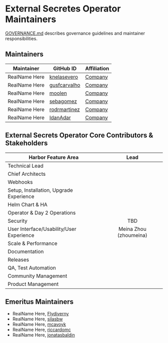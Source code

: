 # External Secretes Operator Maintainers

[GOVERNANCE.md](https://github.com/external-secrets/external-secrets/blob/main/GOVERNANCE.md)
describes governance guidelines and maintainer responsibilities.

## Maintainers

| Maintainer | GitHub ID | Affiliation |
| --------------- | --------- | ----------- |
| RealName Here | [knelasevero](https://github.com/knelasevero) | [Company](https://www.github.com/Company/) |
| RealName Here | [gusfcarvalho](https://github.com/gusfcarvalho) | [Company](https://www.github.com/Company/) |
| RealName Here | [moolen](https://github.com/moolen) | [Company](https://www.github.com/Company/) |
| RealName Here | [sebagomez](https://github.com/sebagomez) | [Company](https://www.github.com/Company/) |
| RealName Here | [rodrmartinez](https://github.com/rodrmartinez) | [Company](https://www.github.com/Company/) |
| RealName Here | [IdanAdar](https://github.com/IdanAdar) | [Company](https://www.github.com/Company/) |


## External Secrets Operator Core Contributors & Stakeholders

| Harbor Feature Area | Lead |
| ----------------------------- | :---------------------: |
| Technical Lead |  |
| Chief Architects |  |
| Webhooks |  |
| Setup, Installation, Upgrade Experience |  |
| Helm Chart & HA |  |
| Operator & Day 2 Operations |  |
| Security | TBD |
| User Interface/Usability/User Experience | Meina Zhou (zhoumeina) |
| Scale & Performance | |
| Documentation |  |
| Releases |  |
| QA, Test Automation |  |
| Community Management |  |
| Product Management |  |

## Emeritus Maintainers

* RealName Here, [Flydiverny](https://github.com/Flydiverny)
* RealName Here, [silasbw](https://github.com/silasbw)
* RealName Here, [mcavoyk](https://github.com/mcavoyk)
* RealName Here, [riccardomc](https://github.com/riccardomc)
* RealName Here, [jonatasbaldin](https://github.com/jonatasbaldin)
